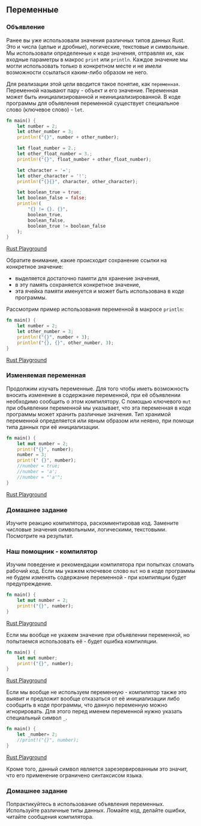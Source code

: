 ## Переменные

### Объявление

Ранее вы уже использовали значения различных типов данных Rust. Это и числа (целые 
и дробные), логические, текстовые и символьные. Мы использовали определенные к коде
значения, отправляя их, как входные параметры в макрос `print` или `println`. 
Каждое значение мы могли использовать только в конкретном месте и не имели возможности
ссылаться каким-либо образом не него. 

Для реализации этой цели вводится такое понятие, как `переменная`. Переменной называют
пару - объект и его значение. Переменная может быть инициализированной и неинициализированной.
В коде программы для объявления переменной существует специальное слово (ключевое слово) - `let`.

```rust
fn main() {
    let number = 2;
    let other_number = 3;
    println!("{}", number + other_number);

    let float_number = 2.;
    let other_float_number = 3.;
    println!("{}", float_number + other_float_number);

    let character = '=';
    let other_character = '!';
    println!("{}{}", character, other_character);

    let boolean_true = true;
    let boolean_false = false;
    println!(
        "{} != {}. {}",
        boolean_true,
        boolean_false,
        boolean_true != boolean_false
    );
}

```
[Rust Playground](https://play.rust-lang.org/?gist=5c4b6775689f23aefefccc20aae27539&version=stable&mode=debug&edition=2015)

Обратите внимание, какие происходит сохранение ссылки на конкретное значение:
- выделяется достаточно памяти для хранение значения,
- в эту память сохраняется конкретное значение,
- эта ячейка памяти именуется и может быть использована в коде программы.

Рассмотрим пример использования переменной в макросе `println`:

```rust
fn main() {
    let number = 2;
    let other_number = 3;
    println!("{}", number + 3);
    println!("{}, {}", other_number, 3);
}

```
[Rust Playground](https://play.rust-lang.org/?gist=aa06d607e573b47d4b72aca80c241fbb&version=stable&mode=debug&edition=2015)

### Изменяемая переменная

Продолжим изучать переменные. Для того чтобы иметь возможность вносить изменение в содержание переменной, при её объявлении необходимо сообщить о этом компилятору. С помощью ключевого `mut` при объявлении переменной мы указывает, что эта переменная 
в коде программы может хранить различные значения. Тип хранимой переменной определяется или явным образом или неявно, при помощи 
типа данных при её инициализации.

```rust
fn main() {
    let mut number = 2;
    print!("{}", number);
    number = 3;
    print!(" {}", number);
    //number = true;
    //number = 'a';
    //number = "'a'";
}

```
[Rust Playground](https://play.rust-lang.org/?gist=b835811a58e21c1c2e67d75f1ec7c832&version=stable&mode=debug&edition=2015)

### Домашнее задание

Изучите реакцию компилятора, раскомментировав код. Замените числовые значения символьными, логическими, текстовыми. Посмотрите 
на результат.

### Наш помощник - компилятор

Изучим поведение и рекомендации компилятора при попытках сломать рабочий код. Если мы укажем ключевое слово `mut` но в коде программы не будем изменять содержание переменной - при компиляции будет предупреждение.
```rust
fn main() {
    let mut number = 2;
    print!("{}", number);
}

```
[Rust Playground](https://play.rust-lang.org/?gist=4787737201efabe844bb64f7896512e4&version=stable&mode=debug&edition=2015)

Если мы вообще не укажем значение при объявлении переменной, но попытаемся использовать её - будет ошибка компиляции.
```rust
fn main() {
    let mut number;
    print!("{}", number);
}

```
[Rust Playground](https://play.rust-lang.org/?gist=a3a5f6c6953965b4cdd13b6b3bbc69f2&version=stable&mode=debug&edition=2015)

Если мы вообще не используем переменную - компилятор также это выявит и предложит вообще отказаться от её инициализации либо
сообщить в коде программы, что данную переменную можно игнорировать. Для этого перед именем переменной нужно указать специальный 
символ `_`. 
```rust
fn main() {
    let _number= 2;
    //print!("{}", number);
}

```
[Rust Playground](https://play.rust-lang.org/?gist=a1b11b3aacf7aec4276140b7bce3d728&version=stable&mode=debug&edition=2015)


Кроме того, данный символ является зарезервированным это значит, что его применение ограничено синтаксисом языка.

### Домашнее задание

Попрактикуйтесь в использование объявления переменных. Используйте различные типы данных. Ломайте код, делайте ошибки, читайте сообщения компилятора.
